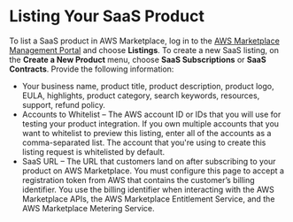 # Listing Your SaaS Product<a name="listing-your-saas-product"></a>

 To list a SaaS product in AWS Marketplace, log in to the [AWS Marketplace Management Portal](https://aws.amazon.com/marketplace/management/) and choose **Listings**\. To create a new SaaS listing, on the **Create a New Product** menu, choose **SaaS Subscriptions** or **SaaS Contracts**\. Provide the following information: 
+  Your business name, product title, product description, product logo, EULA, highlights, product category, search keywords, resources, support, refund policy\.
+  Accounts to Whitelist – The AWS account ID or IDs that you will use for testing your product integration\. If you own multiple accounts that you want to whitelist to preview this listing, enter all of the accounts as a comma\-separated list\. The account that you're using to create this listing request is whitelisted by default\. 
+  SaaS URL – The URL that customers land on after subscribing to your product on AWS Marketplace\. You must configure this page to accept a registration token from AWS that contains the customer’s billing identifier\. You use the billing identifier when interacting with the AWS Marketplace  APIs, the AWS Marketplace Entitlement Service, and the AWS Marketplace Metering Service\. 